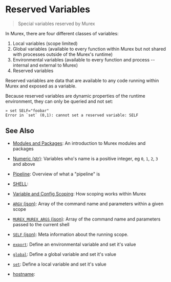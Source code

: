 # Reserved Variables

> Special variables reserved by Murex

In Murex, there are four different classes of variables:
1. Local variables (scope limited)
2. Global variables (available to every function within Murex but not shared
    with processes outside of the Murex's runtime)
3. Environmental variables (available to every function and process -- internal
    and external to Murex)
4. Reserved variables

Reserved variables are data that are available to any code running within
Murex and exposed as a variable.

Because reserved variables are dynamic properties of the runtime environment,
they can only be queried and not set:
```
» set SELF="foobar"
Error in `set` (0,1): cannot set a reserved variable: SELF
```

## See Also

* [Modules and Packages](../user-guide/modules.md):
  An introduction to Murex modules and packages
* [Numeric (str)](../variables/numeric.md):
  Variables who's name is a positive integer, eg `0`, `1`, `2`, `3` and above
* [Pipeline](../user-guide/pipeline.md):
  Overview of what a "pipeline" is
* [SHELL](../variables/SHELL.md):
  
* [Variable and Config Scoping](../user-guide/scoping.md):
  How scoping works within Murex
* [`ARGV` (json)](../variables/ARGV.md):
  Array of the command name and parameters within a given scope
* [`MUREX_MUREX_ARGS` (json)](../variables/ARGV.md):
  Array of the command name and parameters passed to the current shell
* [`SELF` (json)](../variables/SELF.md):
  Meta information about the running scope.
* [`export`](../commands/export.md):
  Define an environmental variable and set it's value
* [`global`](../commands/global.md):
  Define a global variable and set it's value
* [`set`](../commands/set.md):
  Define a local variable and set it's value
* [hostname](../variables/hostname.md):
  